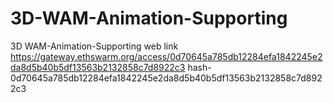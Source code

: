 # 3D-WAM-Animation-Supporting
3D WAM-Animation-Supporting web link
https://gateway.ethswarm.org/access/0d70645a785db12284efa1842245e2da8d5b40b5df13563b2132858c7d8922c3
hash- 0d70645a785db12284efa1842245e2da8d5b40b5df13563b2132858c7d8922c3
